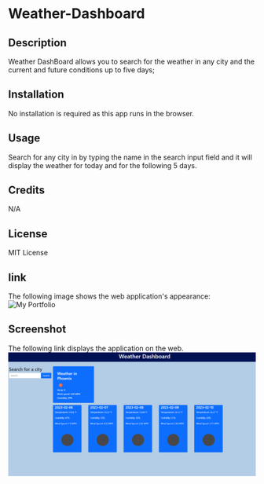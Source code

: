# Weather-Dashboard

## Description

Weather DashBoard allows you to search for the weather in any city and the current and future conditions up to five days;

## Installation

No installation is required as this app runs in the browser.

## Usage

Search for any city in by typing the name in the search input field and it will display the weather for today and for the following 5 days.

## Credits

N/A

## License

MIT License

## link

The following image shows the web application's appearance:
![My Portfolio](https://ll8719.github.io/Weather-Dashboard)

## Screenshot

The following link displays the application on the web.
![screenshot](./images/weather.png)
